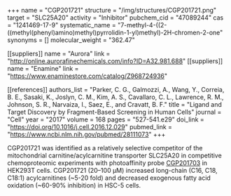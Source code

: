 +++
name = "CGP201721"
structure = "/img/structures/CGP201721.png"
target = "SLC25A20"
activity = "Inhibitor"
pubchem_cid = "47089244"
cas = "1241469-17-9"
systematic_name = "7-methyl-4-((2-((methyl(phenyl)amino)methyl)pyrrolidin-1-yl)methyl)-2H-chromen-2-one"
synonyms = []
molecular_weight = "362.47"

[[suppliers]]
name = "Aurora"
link = "http://online.aurorafinechemicals.com/info?ID=A32.981.688"
[[suppliers]]
name = "Enamine"
link = "https://www.enaminestore.com/catalog/Z968724936"

[[references]]
authors_list = "Parker, C. G., Galmozzi, A., Wang, Y., Correia, B. E., Sasaki, K., Joslyn, C. M., Kim, A. S., Cavallaro, C. L., Lawrence, R. M., Johnson, S. R., Narvaiza, I., Saez, E., and Cravatt, B. F."
title = "Ligand and Target Discovery by Fragment-Based Screening in Human Cells"
journal = "Cell"
year = "2017"
volume = 168
pages = "527-541.e29"
doi_link = "https://doi.org/10.1016/j.cell.2016.12.029"
pubmed_link = "https://www.ncbi.nlm.nih.gov/pubmed/28111073"
+++

CGP201721 was identified as a relatively selective competitor of the mitochondrial carnitine/acylcarnitine transporter SLC25A20 in competitive chemoproteomic experiments with photoaffinity probe <a href="#cgp201703" class="js-scroll-trigger">CGP201703</a> in HEK293T cells. CGP201721 (20–100 µM) increased long-chain (C16, C18, C18:1) acylcarnitines (~5-20 fold) and decreased exogenous fatty acid oxidation (~60-90% inhibition) in HSC-5 cells.
